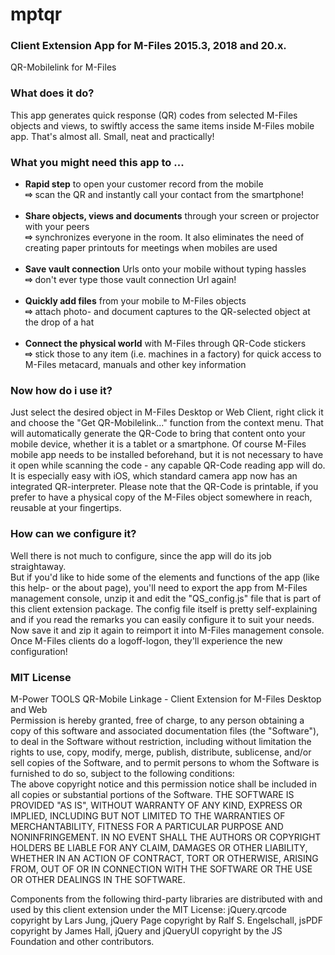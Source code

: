 # mptqr
<h3>Client Extension App for M-Files 2015.3, 2018 and 20.x.</h3>

QR-Mobilelink for M-Files

<h3>What does it do?</h3>
This app generates quick response (QR) codes from selected M-Files objects and views, to swiftly access the same items inside M-Files mobile app. That's almost all. Small, neat and practically!<br/>
<h3>What you might need this app to ...</h3>
<ul>
  <li><b>Rapid step</b> to open your customer record from the mobile<br/><b>&#8680;</b> scan the QR and instantly call your contact from the smartphone!<br/><br/></li>
  <li><b>Share objects, views and documents</b> through your screen or projector with your peers <br/><b>&#8680;</b> synchronizes everyone in the room. It also eliminates the need of creating paper printouts for meetings when mobiles are used<br/><br/></li>
  <li><b>Save vault connection</b> Urls onto your mobile without typing hassles <br/><b>&#8680;</b> don't ever type those vault connection Url again!<br/><br/></li>
  <li><b>Quickly add files</b> from your mobile to M-Files objects <br/><b>&#8680;</b> attach photo- and document captures to the QR-selected object at the drop of a hat<br/><br/></li>
  <li><b>Connect the physical world</b> with M-Files through QR-Code stickers <br/><b>&#8680;</b> stick those to any item (i.e. machines in a factory) for quick access to M-Files metacard, manuals and other key information</li>
</ul>
<h3>Now how do i use it?</h3>
Just select the desired object in M-Files Desktop or Web Client, right click it and choose the "Get QR-Mobilelink..." function from the context menu. That will automatically generate the QR-Code to bring that content onto your mobile device, whether it is a tablet or a smartphone. Of course M-Files mobile app needs to be installed beforehand, but it is not necessary to have it open while scanning the code - any capable QR-Code reading app will do. It is especially easy with iOS, which standard camera app now has an integrated QR-interpreter. Please note that the QR-Code is printable, if you prefer to have a physical copy of the M-Files object somewhere in reach, reusable at your fingertips.

<h3>How can we configure it?</h3>
Well there is not much to configure, since the app will do its job straightaway.<br/>But if you'd like to hide some of the elements and functions of the app (like this help- or the about page), you'll need to export the app from M-Files management console, unzip it and edit the "QS_config.js" file that is part of this client extension package. The config file itself is pretty self-explaining and if you read the remarks you can easily configure it to suit your needs. Now save it and zip it again to reimport it into M-Files management console. Once M-Files clients do a logoff-logon, they'll experience the new configuration!<br/> 

<h3>MIT License</h3>
<p>
M-Power TOOLS QR-Mobile Linkage - Client Extension for M-Files Desktop and Web<br/> 
Permission is hereby granted, free of charge, to any person obtaining a copy of this software and associated documentation files (the "Software"), to deal in the Software without restriction, including without limitation the rights to use, copy, modify, merge, publish, distribute, sublicense, and/or sell copies of the Software, and to permit persons to whom the Software is furnished to do so, subject to the following conditions:<br/>
The above copyright notice and this permission notice shall be included in all copies or substantial portions of the Software.
THE SOFTWARE IS PROVIDED "AS IS", WITHOUT WARRANTY OF ANY KIND, EXPRESS OR IMPLIED, INCLUDING BUT NOT LIMITED TO THE WARRANTIES OF MERCHANTABILITY, FITNESS FOR A PARTICULAR PURPOSE AND NONINFRINGEMENT. IN NO EVENT SHALL THE AUTHORS OR COPYRIGHT HOLDERS BE LIABLE FOR ANY CLAIM, DAMAGES OR OTHER LIABILITY, WHETHER IN AN ACTION OF CONTRACT, TORT OR OTHERWISE, ARISING FROM, OUT OF OR IN CONNECTION WITH THE SOFTWARE OR THE USE OR OTHER DEALINGS IN THE SOFTWARE.
</p>
<p>						
Components from the following third-party libraries are distributed with and used by this client extension under the MIT License: jQuery.qrcode copyright by Lars Jung, jQuery Page copyright by Ralf S. Engelschall, jsPDF copyright by James Hall, jQuery and jQueryUI copyright by the JS Foundation and other contributors.
</p>
